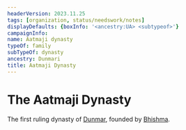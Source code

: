 ```yaml
---
headerVersion: 2023.11.25
tags: [organization, status/needswork/notes]
displayDefaults: {boxInfo: '<ancestry:UA> <subtypeof>'}
campaignInfo:
name: Aatmaji dynasty
typeOf: family
subTypeOf: dynasty
ancestry: Dunmari
title: Aatmaji Dynasty
---
```

# The Aatmaji Dynasty

The first ruling dynasty of [Dunmar](<../../gazetteer/greater-dunmar/realms/dunmar/dunmar.md>), founded by [Bhishma](<../../cosmology/gods/incorporeal-gods/dunmari/bhishma.md>). 

